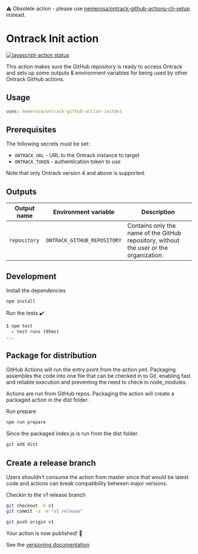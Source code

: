 ⚠️ Obsolete action - please use [nemerosa/ontrack-github-actions-cli-setup](nemerosa/ontrack-github-actions-cli-setup) instead.

# Ontrack Init action

<a href="https://github.com/actions/javascript-action/actions"><img alt="javascript-action status" src="https://github.com/actions/javascript-action/workflows/build/badge.svg"></a>

This action makes sure the GitHub repository is ready to access Ontrack and sets up some
outputs & environment variables for being used by other Ontrack GitHub actions.

## Usage

```yaml
uses: nemerosa/ontrack-github-action-init@v1
```

## Prerequisites

The following secrets must be set:

* `ONTRACK_URL` - URL to the Ontrack instance to target
* `ONTRACK_TOKEN` - authentication token to use

Note that only Ontrack version 4 and above is supported.

## Outputs

| Output name | Environment variable | Description |
|---|---|---|
| `repository` | `ONTRACK_GITHUB_REPOSITORY` | Contains only the name of the GitHub repository, without the user or the organization. |

## Development

Install the dependencies

```bash
npm install
```

Run the tests :heavy_check_mark:

```bash
$ npm test
  ✓ test runs (95ms)
...
```

## Package for distribution

GitHub Actions will run the entry point from the action.yml. Packaging assembles the code into one file that can be checked in to Git, enabling fast and reliable execution and preventing the need to check in node_modules.

Actions are run from GitHub repos.  Packaging the action will create a packaged action in the dist folder.

Run prepare

```bash
npm run prepare
```

Since the packaged index.js is run from the dist folder.

```bash
git add dist
```

## Create a release branch

Users shouldn't consume the action from master since that would be latest code and actions can break compatibility between major versions.

Checkin to the v1 release branch

```bash
git checkout -b v1
git commit -a -m "v1 release"
```

```bash
git push origin v1
```

Your action is now published! :rocket:

See the [versioning documentation](https://github.com/actions/toolkit/blob/master/docs/action-versioning.md)
